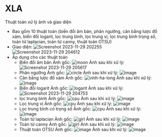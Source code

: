 # XLA
Thuật toán xử lý ảnh và giao diện
- Bao gồm 10 thuật toán (biến đổi âm bản, phân ngưỡng, cân bằng lược đồ xám, biến đổi logarit, lọc trung bình, lọc trung vị, lọc trung bình trọng số, toán tử laplacian, toán tử canny, thuật toán OTSU)
- Giao diện:
 ![Screenshot 2023-11-29 202255](https://github.com/minhpham02/XLA/assets/90706923/bc54905f-c852-44ad-9f19-4d54f1a93e9e)
 ![Screenshot 2023-11-29 204612](https://github.com/minhpham02/XLA/assets/90706923/f5a0cbbc-4f98-4b45-8a0f-1c239d8ff0d3)
- Áp dụng cho các thuật toán
  + Biến đổi âm bản
    Ảnh gốc:
    ![moon](https://github.com/minhpham02/XLA/assets/90706923/418b81b4-9546-49d0-b888-840578c3ac33)
    Ảnh sau khi xử lý:
    ![Screenshot 2023-11-29 205617](https://github.com/minhpham02/XLA/assets/90706923/c30861da-1879-483c-a49f-fcc2570a6035)
  + Phân ngưỡng
    Ảnh gốc:
    ![circle](https://github.com/minhpham02/XLA/assets/90706923/91589bd7-3358-4755-b3d0-ffdaf1cb3c2b)
    Ảnh sau khi xử lý:
    ![image](https://github.com/minhpham02/XLA/assets/90706923/9ca41051-8b20-4a76-85b1-929a0cb33570)
  + Cân bằng lược đồ xám
    Ảnh gốc:
    ![vinh-ha-long](https://github.com/minhpham02/XLA/assets/90706923/0af9db6c-9f9f-4069-9506-0bb7c51080d0)
    Ảnh sau khi xử lý:
    ![image](https://github.com/minhpham02/XLA/assets/90706923/113bc63b-705e-40b4-a54d-d2a221011a19)
  + Biến đổi logarit
    Ảnh gốc:
    ![logarit](https://github.com/minhpham02/XLA/assets/90706923/3e8466d0-e8b2-43f9-84f9-da11d94f52fd)
    Ảnh sau khi xử lý:
    ![Screenshot 2023-11-29 204753](https://github.com/minhpham02/XLA/assets/90706923/4bb9e1ff-2862-4f11-a613-de315b0033a0)
  + lọc trung bình
    Ảnh gốc:
    ![cpu](https://github.com/minhpham02/XLA/assets/90706923/665573d8-e01f-4feb-9853-6f818a60795c)
    Ảnh sau khi xử lý:
    ![image](https://github.com/minhpham02/XLA/assets/90706923/7371f3b6-b3be-4ea9-8017-7c395c587e90)
  + Lọc trung vị
    Ảnh gốc:
    ![cpu](https://github.com/minhpham02/XLA/assets/90706923/44b408fb-f08e-40d9-8e87-eb2c0ab6c328)
    Ảnh sau khi xử lý:
    ![image](https://github.com/minhpham02/XLA/assets/90706923/5997b267-2571-4fd7-85d2-2bc9a64440bd)
  + Lọc trung bình có trọng số
    Ảnh gốc:
    ![cpu](https://github.com/minhpham02/XLA/assets/90706923/33f71575-b5c5-4532-b620-6280dd65ffbd)
    Ảnh sau khi xử lý:
    ![image](https://github.com/minhpham02/XLA/assets/90706923/20862175-aefd-4185-a39d-0a334f4759fe)
  + Toán tử laplacian
    Ảnh gốc:
    ![girl](https://github.com/minhpham02/XLA/assets/90706923/ce394bf5-7fe4-4b8c-aa0c-760d7540c4aa)
    Ảnh sau khi xử lý:
    ![image](https://github.com/minhpham02/XLA/assets/90706923/e489c4cf-9151-4c15-bb28-110278749328)
  + Toán tử canny
    Ảnh gốc:
    ![girl](https://github.com/minhpham02/XLA/assets/90706923/e4c2cf03-2dd4-4d1d-9944-225ee9228e1f)
    Ảnh sau khi xử lý:
    ![image](https://github.com/minhpham02/XLA/assets/90706923/fb2035eb-cdf5-4ef8-840f-0ba0d44ca4f9)
  + Thuật toán OTSU
    Ảnh gốc:
    ![image](https://github.com/minhpham02/XLA/assets/90706923/231823fb-b476-4bdd-a7c3-af082aa5f3ad)
    Ảnh sau khi xử lý:
    ![image](https://github.com/minhpham02/XLA/assets/90706923/afa351fd-cd3d-4dee-a415-2b62e2c9d617)
